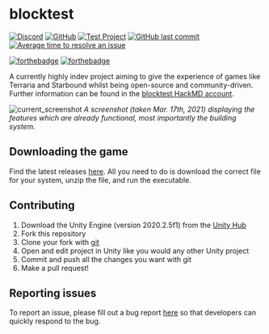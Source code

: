 # blocktest
[![Discord](https://img.shields.io/discord/814354060622168064.svg)](https://discord.gg/skHTWtBvEn)
[![GitHub](https://img.shields.io/github/license/blocktest-game/blocktest)](https://mit-license.org/)
[![Test Project](https://github.com/blocktest-game/blocktest/actions/workflows/test.yml/badge.svg)](https://github.com/blocktest-game/blocktest/actions/workflows/test.yml)
[![GitHub last commit](https://img.shields.io/github/last-commit/blocktest-game/blocktest.svg)](https://github.com/blocktest-game/blocktest/commits/dev)
[![Average time to resolve an issue](http://isitmaintained.com/badge/resolution/blocktest-game/blocktest.svg)](http://isitmaintained.com/project/blocktest-game/blocktest "Average time to resolve an issue")

[![forthebadge](https://forthebadge.com/images/badges/designed-in-ms-paint.svg)](https://forthebadge.com)
[![forthebadge](https://forthebadge.com/images/badges/contains-tasty-spaghetti-code.svg)](https://forthebadge.com)

A currently highly indev project aiming to give the experience of games like Terraria and Starbound whilst being open-source and community-driven. Further information can be found in the [blocktest HackMD account](https://hackmd.io/@blocktest).

![current_screenshot](https://user-images.githubusercontent.com/29362068/111568985-cd467b00-876f-11eb-98a0-811d39f13ea0.png)
*A screenshot (taken Mar. 17th, 2021) displaying the features which are already functional, most importantly the building system.*

## Downloading the game

Find the latest releases [here](https://github.com/blocktest-game/blocktest/releases). All you need to do is download the correct file for your system, unzip the file, and run the executable.

## Contributing

1. Download the Unity Engine (version 2020.2.5f1) from the [Unity Hub](https://unity3d.com/get-unity/download)
2. Fork this repository
3. Clone your fork with [git](https://git-scm.com)
4. Open and edit project in Unity like you would any other Unity project
5. Commit and push all the changes you want with git
6. Make a pull request!

## Reporting issues

To report an issue, please fill out a bug report [here](https://github.com/blocktest-game/blocktest/issues/new?assignees=&labels=bug&template=bug_report.md&title=%5BBUG%5D) so that developers can quickly respond to the bug.
